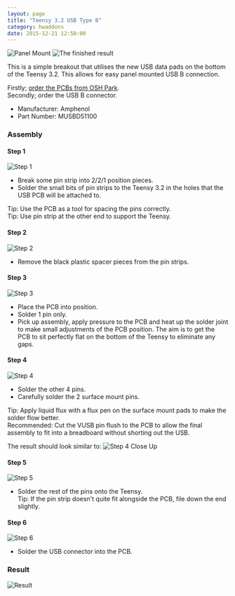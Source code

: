 ```yaml
---
layout: page
title: "Teensy 3.2 USB Type B"
category: hwaddons
date: 2015-12-21 12:50:00
---
```


![Panel Mount]({{site.url}}/images/hwaddons/Panel%20Mount.jpg)
![The finished result]({{site.url}}/images/hwaddons/Arty.jpg)


This is a simple breakout that utilises the new USB data pads on the bottom of the Teensy 3.2.
This allows for easy panel mounted USB B connection.

Firstly; [order the PCBs from OSH Park](https://oshpark.com/projects/eDlPs3sD).  
Secondly; order the USB B connector.  
- Manufacturer: Amphenol  
- Part Number: MUSBD51100

### Assembly

#### Step 1
![Step 1]({{site.url}}/images/hwaddons/Step%201.jpg)


- Break some pin strip into 2/2/1 position pieces.
- Solder the small bits of pin strips to the Teensy 3.2 in the holes that the USB PCB will be attached to.

Tip: Use the PCB as a tool for spacing the pins correctly.  
Tip: Use pin strip at the other end to support the Teensy.

#### Step 2
![Step 2]({{site.url}}/images/hwaddons/Step%202.jpg)


- Remove the black plastic spacer pieces from the pin strips.

#### Step 3
![Step 3]({{site.url}}/images/hwaddons/Step%203.jpg)


- Place the PCB into position.
- Solder 1 pin only.
- Pick up assembly, apply pressure to the PCB and heat up the solder joint to make small adjustments of the PCB position. The aim is to get the PCB to sit perfectly flat on the bottom of the Teensy to eliminate any gaps.

#### Step 4
![Step 4]({{site.url}}/images/hwaddons/Step%204.jpg)


- Solder the other 4 pins.
- Carefully solder the 2 surface mount pins.
 
Tip: Apply liquid flux with a flux pen on the surface mount pads to make the solder flow better.  
Recommended: Cut the VUSB pin flush to the PCB to allow the final assembly to fit into a breadboard without shorting out the USB.

The result should look similar to:
![Step 4 Close Up]({{site.url}}/images/hwaddons/Step%204%20Close%20Up.jpg)

#### Step 5
![Step 5]({{site.url}}/images/hwaddons/Step%205.jpg)


- Solder the rest of the pins onto the Teensy.  
Tip: If the pin strip doesn't quite fit alongside the PCB, file down the end slightly.

#### Step 6
![Step 6]({{site.url}}/images/hwaddons/Step%206.jpg)


- Solder the USB connector into the PCB.

### Result
![Result]({{site.url}}/images/hwaddons/Result.jpg)